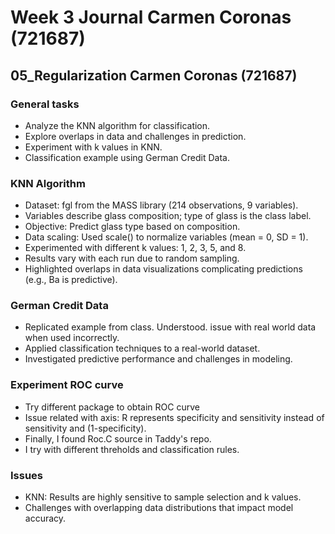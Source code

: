 # Week 3 Journal Carmen Coronas (721687)

## 05_Regularization Carmen Coronas (721687)

  ### General tasks
  - Analyze the KNN algorithm for classification.
  - Explore overlaps in data and challenges in prediction.
  - Experiment with k values in KNN.
  - Classification example using German Credit Data.
  
  ### KNN Algorithm
  - Dataset: fgl from the MASS library (214 observations, 9 variables).
  - Variables describe glass composition; type of glass is the class label.
  - Objective: Predict glass type based on composition.
  - Data scaling: Used scale() to normalize variables (mean = 0, SD = 1).
  - Experimented with different k values: 1, 2, 3, 5, and 8.
  - Results vary with each run due to random sampling.
  - Highlighted overlaps in data visualizations complicating predictions (e.g., Ba is predictive).

  ### German Credit Data
  - Replicated example from class. Understood. issue with real world data when used incorrectly. 
  - Applied classification techniques to a real-world dataset.
  - Investigated predictive performance and challenges in modeling.
  
  ### Experiment ROC curve
  - Try different package to obtain ROC curve
  - Issue related with axis: R represents specificity and sensitivity instead of sensitivity and (1-specificity).
  - Finally, I found Roc.C source in Taddy's repo.  
  - I try with different threholds and classification rules. 
  
  ### Issues
  - KNN: Results are highly sensitive to sample selection and k values.
  - Challenges with overlapping data distributions that impact model accuracy.